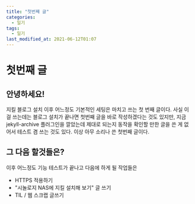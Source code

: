 ```yaml
---
title: "첫번째 글"
categories:
  - 일기
tags:
  - 일기
last_modified_at: 2021-06-12T01:07
---
```


# 첫번째 글

## 안녕하세요!
지킬 블로그 설치 이후 어느정도 기본적인 세팅은 마치고 쓰는 첫 번째 글이다.
사실 이걸 쓰는데는 블로그 설치가 끝나면 첫번째 글을 바로 작성하겠다는 것도 있지만, 지금 jekyll-archive 플러그인을 깔았는데 제대로 되는지 동작을 확인할 만한 글을 쓴 게 없어서 테스트 겸 쓰는 것도 있다. 이상 아무 소리나 쓴 첫번째 글이다.

## 그 다음 할것들은?
이후 어느정도 기능 테스트가 끝나고 다음에 하게 될 작업들은

+ HTTPS 적용하기
+ "시놀로지 NAS에 지킬 설치해 보기" 글 쓰기
+ TIL / 웹 스크랩 글쓰기